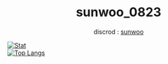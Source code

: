 <div align="center">

# sunwoo_0823

discrod : [sunwoo](http://discordapp.com/users/858173387775148073)
</div>

[![Stat](https://github-readme-stats.vercel.app/api?username=kimpure&show_icons=true&theme=dark)](https://github.com/kimpure/kimpure) <br>
[![Top Langs](https://github-readme-stats.vercel.app/api/top-langs/?username=kimpure&langs_count=10&layout=compact&theme=dark)](https://github.com/kimpure/kimpure)
  

